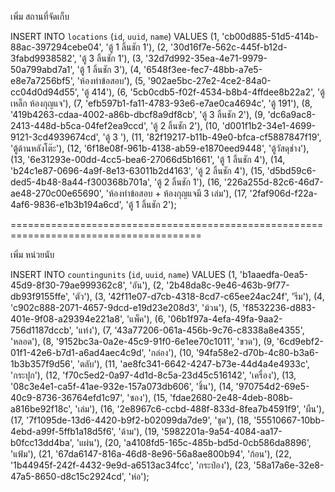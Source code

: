 เพิ่ม สถานที่จัดเก็บ

INSERT INTO `locations` (`id`, `uuid`, `name`) VALUES
(1, 'cb00d885-51d5-414b-88ac-397294cebe04', 'ตู้ 1 ลิ้นชัก 1'),
(2, '30d16f7e-562c-445f-b12d-3fabd9938582', 'ตู้ 3 ลิ้นชัก 1'),
(3, '32d7d992-35ea-4e71-9979-50a799abd7a1', 'ตู้ 1 ลิ้นชัก 3'),
(4, '6548f3ee-fec7-48bb-a7e5-e8e7a7256bf5', 'ห้องทำข้อสอบ'),
(5, '902ae5bc-27e2-4ce2-84a0-cc04d0d94d55', 'ตู้ 414'),
(6, '5cb0cdb5-f02f-4534-b8b4-4ffdee8b22a2', 'ตู้เหล็ก ห้องกุญแจ'),
(7, 'efb597b1-fa11-4783-93e6-e7ae0ca4694c', 'ตู้ 191'),
(8, '419b4263-cdaa-4002-a86b-dbcf8a9df8cb', 'ตู้ 3 ลิ้นชัก 2'),
(9, 'dc6a9ac8-2413-448d-b5ca-04fef2ea9ccd', 'ตู้ 2 ลิ้นชัก 2'),
(10, 'd001f1b2-34e1-4699-9121-3cd4939674cd', 'ตู้ 3 '),
(11, '82f19217-b11b-49e0-bfca-cf5887847f19', 'ตู้ด้านหลังโต๊ะ'),
(12, '6f18e08f-961b-4138-ab59-e1870eed9448', 'ตู้วัสดุช่าง'),
(13, '6e31293e-00dd-4cc5-bea6-27066d5b1661', 'ตู้ 1 ลิ้นชัก 4'),
(14, 'b24c1e87-0696-4a9f-8e13-63011b2d4163', 'ตู้ 2 ลิ้นชัก 4'),
(15, 'd5bd59c6-ded5-4b48-8a44-f300368b701a', 'ตู้ 2 ลิ้นชัก 1'),
(16, '226a255d-82c6-46d7-ae48-270c00e65690', 'ห้องทำข้อสอบ + ห้องกุญแจมี 3 เล่ม'),
(17, '2faf906d-f22a-4af6-9836-e1b3b194a6cd', 'ตู้ 1 ลิ้นชัก 2');

=======================================================================================

เพิ่ม หน่วยนับ

INSERT INTO `countingunits` (`id`, `uuid`, `name`) VALUES
(1, 'b1aaedfa-0ea5-45d9-8f30-79ae999362c8', 'อัน'),
(2, '2b48da8c-9e46-463b-9f77-db93f9155ffe', 'ตัว'),
(3, '42f11e07-d7cb-4318-8cd7-c65ee24ac24f', 'รีม'),
(4, 'c902c888-2071-4657-9dcd-e19d23e208d3', 'ม้วน'),
(5, 'f8532236-d883-401e-9f08-a29394e221a8', 'แพ็ค'),
(6, '06b1f97a-4efa-49fa-9aa2-756d1187dccb', 'แท่ง'),
(7, '43a77206-061a-456b-9c76-c8338a8e4355', 'หลอด'),
(8, '9152bc3a-0a2e-45c9-91f0-6e1ee70c1011', 'ขวด'),
(9, '6cd9ebf2-01f1-42e6-b7d1-a6ad4aec4c9d', 'กล่อง'),
(10, '94fa58e2-d70b-4c80-b3a6-1b3b357f9d56', 'ตลับ'),
(11, 'ae8fc341-6642-4247-b73e-44d4a4e4933c', 'กระปุก'),
(12, 'f70c5ed2-0a97-4d1d-8c5a-23d45c516142', 'เครื่อง'),
(13, '08c3e4e1-ca5f-41ae-932e-157a073db606', 'ชิ้น'),
(14, '970754d2-69e5-40c9-8736-36764efd1c97', 'ซอง'),
(15, 'fdae2680-2e48-4deb-808b-a816be92f18c', 'เล่ม'),
(16, '2e8967c6-ccbd-488f-833d-8fea7b4591f9', 'ผืน'),
(17, '7f1095de-13d6-4420-b9f2-b02099da7de9', 'ชุด'),
(18, '55510667-10bb-4ebd-a99f-5ffb1a18d5f6', 'ด้าม'),
(19, '5982201a-9a54-4084-aa17-b0fcc13dd4ba', 'แผ่น'),
(20, 'a4108fd5-165c-485b-bd5d-0cb586da8896', 'แฟ้ม'),
(21, '67da6147-816a-46d8-8e96-56a8ae800b94', 'ก้อน'),
(22, '1b44945f-242f-4432-9e9d-a6513ac34fcc', 'กระป๋อง'),
(23, '58a17a6e-32e8-47a5-8650-d8c15c2924cd', 'ห่อ');
